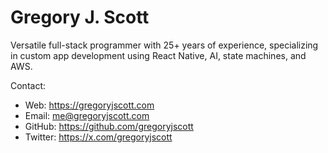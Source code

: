 # Gregory J. Scott

Versatile full-stack programmer with 25+ years of experience, specializing in custom app development using React Native, AI, state machines, and AWS.

Contact:
<ul class="skills">
  <li>Web: <a href="https://gregoryjscott.com">https://gregoryjscott.com</a></li>
  <li>Email: <a href="mailto:me@gregoryjscott.com">me@gregoryjscott.com</a></li>
  <li>GitHub: <a href="https://github.com/gregoryjscott">https://github.com/gregoryjscott</a></li>
  <li>Twitter: <a href="https://x.com/gregoryjscott">https://x.com/gregoryjscott</a></li>
</ul>
